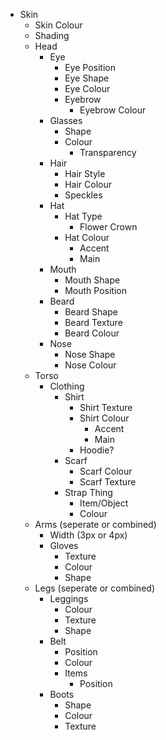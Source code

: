 - Skin
  - Skin Colour
  - Shading
  - Head
    - Eye
      - Eye Position
      - Eye Shape
      - Eye Colour
      - Eyebrow
        - Eyebrow Colour
    - Glasses
      - Shape
      - Colour
        - Transparency
    - Hair
      - Hair Style
      - Hair Colour
      - Speckles
    - Hat
      - Hat Type
        - Flower Crown
      - Hat Colour
        - Accent
        - Main
    - Mouth
      - Mouth Shape
      - Mouth Position
    - Beard
      - Beard Shape
      - Beard Texture
      - Beard Colour
    - Nose
      - Nose Shape
      - Nose Colour
  - Torso
    - Clothing
      - Shirt
        - Shirt Texture
        - Shirt Colour
          - Accent
          - Main
        - Hoodie?
      - Scarf
        - Scarf Colour
        - Scarf Texture
      - Strap Thing
        - Item/Object
        - Colour
  - Arms (seperate or combined)
    - Width (3px or 4px)
    - Gloves
      - Texture
      - Colour
      - Shape
  - Legs (seperate or combined)
    - Leggings
      - Colour
      - Texture
      - Shape
    - Belt
      - Position
      - Colour
      - Items
        - Position
    - Boots
      - Shape
      - Colour
      - Texture

